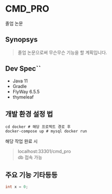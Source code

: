 # CMD_PRO

졸업 논문
## Synopsys
> 졸업 논문으로써 무슨무슨 기능을 할 계획입니다.



## Dev Spec``
- Java 11
- Gradle 
- FlyWay 6.5.5
- thymeleaf

## 개발 환경 설정 법
```shell
cd docker # 해당 프로젝트 경로 후
docker-compose up # mysql docker run
```
해당 작업 완료 시
> localhost:33301/cmd_pro<br>
> db 접속 가능

## 주요 기능 기타등등



```java
int x = 0;
```
